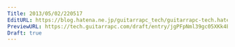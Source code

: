 ```yaml
---
Title: 2013/05/02/220517
EditURL: https://blog.hatena.ne.jp/guitarrapc_tech/guitarrapc-tech.hatenablog.com/atom/entry/6802418398340706774
PreviewURL: https://tech.guitarrapc.com/draft/entry/jgPFpNml39gc05XKk4EzllZ9VKk
Draft: true
---
```


